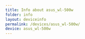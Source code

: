 ```yaml
---
title: Info about asus_wl-500w
folder: info
layout: deviceinfo
permalink: /devices/asus_wl-500w/
device: asus_wl-500w
---
```

